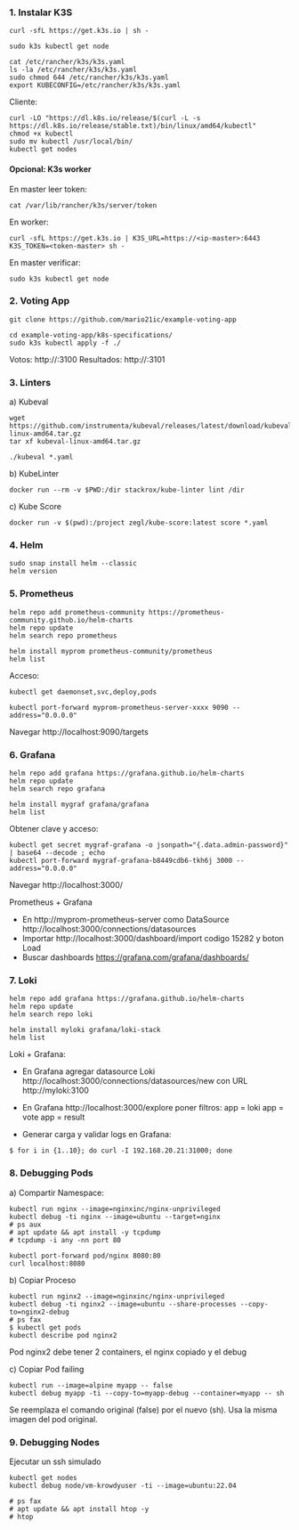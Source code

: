 ### 1. Instalar K3S
```
curl -sfL https://get.k3s.io | sh -

sudo k3s kubectl get node

cat /etc/rancher/k3s/k3s.yaml
ls -la /etc/rancher/k3s/k3s.yaml
sudo chmod 644 /etc/rancher/k3s/k3s.yaml
export KUBECONFIG=/etc/rancher/k3s/k3s.yaml
```

Cliente:
```
curl -LO "https://dl.k8s.io/release/$(curl -L -s https://dl.k8s.io/release/stable.txt)/bin/linux/amd64/kubectl"
chmod +x kubectl
sudo mv kubectl /usr/local/bin/
kubectl get nodes
```

#### Opcional: K3s worker
En master leer token:
```
cat /var/lib/rancher/k3s/server/token
```

En worker:
```
curl -sfL https://get.k3s.io | K3S_URL=https://<ip-master>:6443 K3S_TOKEN=<token-master> sh -
```

En master verificar:
```
sudo k3s kubectl get node
```


### 2. Voting App
```
git clone https://github.com/mario21ic/example-voting-app

cd example-voting-app/k8s-specifications/
sudo k3s kubectl apply -f ./
```
Votos: http://<ip servidor>:3100
Resultados: http://<ip servidor>:3101


### 3. Linters
a) Kubeval
```
wget https://github.com/instrumenta/kubeval/releases/latest/download/kubeval-linux-amd64.tar.gz
tar xf kubeval-linux-amd64.tar.gz

./kubeval *.yaml
```

b) KubeLinter
```
docker run --rm -v $PWD:/dir stackrox/kube-linter lint /dir
```

c) Kube Score
```
docker run -v $(pwd):/project zegl/kube-score:latest score *.yaml
```


### 4. Helm
```
sudo snap install helm --classic
helm version
```


### 5. Prometheus
```
helm repo add prometheus-community https://prometheus-community.github.io/helm-charts
helm repo update
helm search repo prometheus

helm install myprom prometheus-community/prometheus
helm list
```

Acceso:
```
kubectl get daemonset,svc,deploy,pods

kubectl port-forward myprom-prometheus-server-xxxx 9090 --address="0.0.0.0"
```
Navegar http://localhost:9090/targets


### 6. Grafana
```
helm repo add grafana https://grafana.github.io/helm-charts
helm repo update
helm search repo grafana

helm install mygraf grafana/grafana
helm list
```

Obtener clave y acceso:
```
kubectl get secret mygraf-grafana -o jsonpath="{.data.admin-password}" | base64 --decode ; echo
kubectl port-forward mygraf-grafana-b8449cdb6-tkh6j 3000 --address="0.0.0.0"
```
Navegar http://localhost:3000/

Prometheus + Grafana
* En http://myprom-prometheus-server como DataSource http://localhost:3000/connections/datasources
* Importar http://localhost:3000/dashboard/import codigo 15282 y boton Load
* Buscar dashboards https://grafana.com/grafana/dashboards/

### 7. Loki
```
helm repo add grafana https://grafana.github.io/helm-charts
helm repo update
helm search repo loki

helm install myloki grafana/loki-stack
helm list
```

Loki + Grafana:
* En Grafana agregar datasource Loki http://localhost:3000/connections/datasources/new con URL http://myloki:3100
* En Grafana http://localhost:3000/explore poner filtros:
app = loki
app = vote
app = result

* Generar carga y validar logs en Grafana:
```
$ for i in {1..10}; do curl -I 192.168.20.21:31000; done
```

### 8. Debugging Pods
a) Compartir Namespace:
```
kubectl run nginx --image=nginxinc/nginx-unprivileged
kubectl debug -ti nginx --image=ubuntu --target=nginx
# ps aux
# apt update && apt install -y tcpdump
# tcpdump -i any -nn port 80

kubectl port-forward pod/nginx 8080:80
curl localhost:8080
```

b) Copiar Proceso
```
kubectl run nginx2 --image=nginxinc/nginx-unprivileged
kubectl debug -ti nginx2 --image=ubuntu --share-processes --copy-to=nginx2-debug
# ps fax
$ kubectl get pods
kubectl describe pod nginx2
```
Pod nginx2 debe tener 2 containers, el nginx copiado y el debug

c) Copiar Pod failing
```
kubectl run --image=alpine myapp -- false
kubectl debug myapp -ti --copy-to=myapp-debug --container=myapp -- sh
```
Se reemplaza el comando original (false) por el nuevo (sh).
Usa la misma imagen del pod original.

### 9. Debugging Nodes
Ejecutar un ssh simulado
```
kubectl get nodes
kubectl debug node/vm-krowdyuser -ti --image=ubuntu:22.04

# ps fax
# apt update && apt install htop -y
# htop
```
